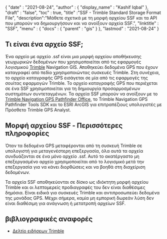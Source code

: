 {
  "date" : "2021-08-24",
  "author" : {
    "display_name" : "Kashif Iqbal"
},
  "draft" : "false",
  "toc" : true,
  "title" :"SSF - Trimble Standard Storage Format File",
  "description":"Μάθετε σχετικά με τη μορφή αρχείου SSF και τα API που μπορούν να δημιουργήσουν και να ανοίξουν αρχεία SSF.",
  "linktitle" : "SSF",
  "menu" : {
    "docs" : {
      "parent" : "gis"
}
},
  "lastmod" : "2021-08-24"
}

## Τι είναι ένα αρχείο SSF;

Ένα αρχείο με αρχείο .ssf είναι μια μορφή αρχείου αποθήκευσης γεωχωρικών δεδομένων που χρησιμοποιείται από τις εφαρμογές λογισμικού [Trimble](https://www.trimble.com) Navigation GIS. Αποθηκεύει δεδομένα GPS που έχουν καταγραφεί από πεδίο χρησιμοποιώντας συσκευές Trimble. Στη συνέχεια, το αρχείο καταγραφής GPS εισάγεται σε μία από τις εφαρμογές της σουίτας εφαρμογών Trimble. Το αρχείο καταγραφής GPS που περιέχεται σε ένα SSF χρησιμοποιείται για τη δημιουργία προσαρμοσμένων συστημάτων συντεταγμένων. Τα αρχεία SSF μπορούν να ανοίξουν με το [Trimble Navigation GPS Pathfinder Office](https://geospatial.trimble.com/en/products/software/office-software), το Trimble Navigation GPS Pathfinder Tools SDK και το ESRI ArcGIS για επιτραπέζιους υπολογιστές με Πρόσθετο Trimble GPS Analyst.

## Μορφή αρχείου SSF - Περισσότερες πληροφορίες

Όταν τα δεδομένα GPS μεταφέρονται από τη συσκευή Trimble σε υπολογιστή για μεταγενέστερη επεξεργασία, όλα αυτά τα αρχεία συνδυάζονται σε ένα μόνο αρχείο .ssf. Αυτό το ακατέργαστο μη επεξεργασμένο αρχείο χρησιμοποιείται από το λογισμικό μετά την επεξεργασία για να κάνει διορθώσεις και να βοηθά στη διαχείριση δεδομένων.

Τα αρχεία SSF αποθηκεύονται σε δίσκο ως ιδιόκτητη μορφή αρχείου Trimble και οι λεπτομερείς προδιαγραφές του δεν είναι διαθέσιμες δημόσια. Είναι ειδικά για συσκευές Trimble και αντιπροσωπεύει δεδομένα της μονάδας GPS. Μέχρι σήμερα, καμία μη εμπορική δωρεάν λύση δεν είναι διαθέσιμη για ανάγνωση ή μετατροπή αρχείων SSF.

## βιβλιογραφικές αναφορές

* [Δελτίο ειδήσεων Trimble](https://www.trimble.com/news/release.aspx?id=050510b)

